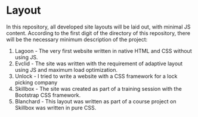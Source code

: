 # Layout
In this repository, all developed site layouts will be laid out, with minimal JS content. According to the first digit of the directory of this repository, there will be the necessary minimum description of the project:
1. Lagoon - The very first website written in native HTML and CSS without using JS.
2. Evclid - The site was written with the requirement of adaptive layout using JS and maximum load optimization.
3. Unlock - I tried to write a website with a CSS framework for a lock picking company
4. Skillbox - The site was created as part of a training session with the Bootstrap CSS framework.
5. Blanchard - This layout was written as part of a course project on Skillbox was written in pure CSS.